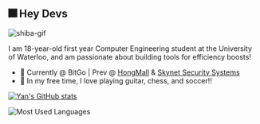 ## 🎆 Hey Devs 

![shiba-gif](https://gist.githubusercontent.com/Chuncheonian/0b458eb00f72d648e65d69ab08ca16b8/raw/91dfc8ec23b03cae760d6635d397aaf879f51c16/shiba.gif)

I am 18-year-old first year Computer Engineering student at the University of Waterloo, and am passionate about building tools for efficiency boosts!
  * 💼 Currently @ BitGo | Prev @ [HongMall](https://www.hongmall.com/index.php/en/home-english-2/) & [Skynet Security Systems](https://www.skynetsystems.ca)  
  * 🌱 In my free time, I love playing guitar, chess, and soccer!! 

[![Yan's GitHub stats](https://github-readme-stats.vercel.app/api?username=yanxue06&hide=issues&theme=tokyonight)](https://github.com/anuraghazra/github-readme-stats)

![Most Used Languages](https://github-readme-stats.vercel.app/api/top-langs/?username=yanxue06&hide=c,jupyter%20notebook&layout=compact&theme=dark)

